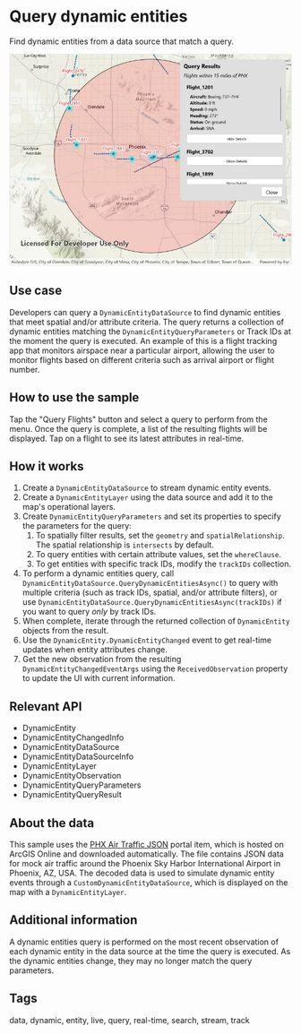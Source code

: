 # Query dynamic entities

Find dynamic entities from a data source that match a query.

![Image of Query Dynamic Entities](querydynamicentities.jpg)

## Use case

Developers can query a `DynamicEntityDataSource` to find dynamic entities that meet spatial and/or attribute criteria. The query returns a collection of dynamic entities matching the `DynamicEntityQueryParameters` or Track IDs at the moment the query is executed. An example of this is a flight tracking app that monitors airspace near a particular airport, allowing the user to monitor flights based on different criteria such as arrival airport or flight number.

## How to use the sample

Tap the "Query Flights" button and select a query to perform from the menu. Once the query is complete, a list of the resulting flights will be displayed. Tap on a flight to see its latest attributes in real-time.

## How it works

1. Create a `DynamicEntityDataSource` to stream dynamic entity events.
2. Create a `DynamicEntityLayer` using the data source and add it to the map's operational layers.
3. Create `DynamicEntityQueryParameters` and set its properties to specify the parameters for the query:
    1. To spatially filter results, set the `geometry` and `spatialRelationship`. The spatial relationship is `intersects` by default.
    2. To query entities with certain attribute values, set the `whereClause`.
    3. To get entities with specific track IDs, modify the `trackIDs` collection.
4. To perform a dynamic entities query, call `DynamicEntityDataSource.QueryDynamicEntitiesAsync()` to query with multiple criteria (such as track IDs, spatial, and/or attribute filters), or use `DynamicEntityDataSource.QueryDynamicEntitiesAsync(trackIDs)` if you want to query *only* by track IDs.
5. When complete, iterate through the returned collection of `DynamicEntity` objects from the result.
6. Use the `DynamicEntity.DynamicEntityChanged` event to get real-time updates when entity attributes change.
7. Get the new observation from the resulting `DynamicEntityChangedEventArgs` using the `ReceivedObservation` property to update the UI with current information.

## Relevant API

* DynamicEntity
* DynamicEntityChangedInfo
* DynamicEntityDataSource
* DynamicEntityDataSourceInfo
* DynamicEntityLayer
* DynamicEntityObservation
* DynamicEntityQueryParameters
* DynamicEntityQueryResult

## About the data

This sample uses the [PHX Air Traffic JSON](https://www.arcgis.com/home/item.html?id=c78e297e99ad4572a48cdcd0b54bed30) portal item, which is hosted on ArcGIS Online and downloaded automatically. The file contains JSON data for mock air traffic around the Phoenix Sky Harbor International Airport in Phoenix, AZ, USA. The decoded data is used to simulate dynamic entity events through a `CustomDynamicEntityDataSource`, which is displayed on the map with a `DynamicEntityLayer`.

## Additional information

A dynamic entities query is performed on the most recent observation of each dynamic entity in the data source at the time the query is executed. As the dynamic entities change, they may no longer match the query parameters.

## Tags

data, dynamic, entity, live, query, real-time, search, stream, track
